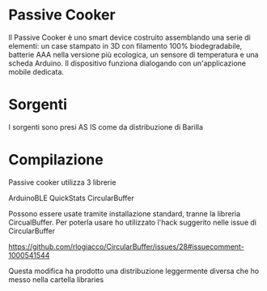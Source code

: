 # Passive Cooker

Il Passive Cooker è uno smart device costruito assemblando una serie di elementi: un case stampato in 3D con filamento 100% biodegradabile, batterie AAA nella versione più ecologica, un sensore di temperatura e una scheda Arduino. Il dispositivo funziona dialogando con un'applicazione mobile dedicata.

# Sorgenti

I sorgenti sono presi AS IS come da distribuzione di Barilla

# Compilazione

Passive cooker utilizza 3 librerie

ArduinoBLE
QuickStats
CircularBuffer

Possono essere usate tramite installazione standard, tranne la libreria CircualBuffer.
Per poterla usare ho utilizzato l'hack suggerito nelle issue di CircularBuffer

https://github.com/rlogiacco/CircularBuffer/issues/28#issuecomment-1000541544

Questa modifica ha prodotto una distribuzione leggermente diversa che ho messo nella cartella libraries

